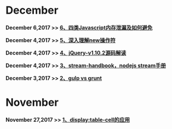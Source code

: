 # December

<b>December 6,2017 >> [6、四类Javascript内存泄漏及如何避免](http://blog.csdn.net/u012125579/article/details/51524719)</b>

<b>December 4,2017 >> [5、深入理解new操作符](http://www.cnblogs.com/onepixel/p/5043523.html)</b>

<b>December 4,2017 >> [4、jQuery-v1.10.2源码解读](https://github.com/chokcoco/jQuery-)</b>

<b>December 4,2017 >> [3、stream-handbook，nodejs stream手册](https://github.com/jabez128/stream-handbook)</b>

<b>December 3,2017 >> [2、gulp vs grunt](https://paulguo.io/blog/tech/2014/09/11/Gulp-vs-Grunt.html)</b>

# November

<b>November 27,2017 >> [1、display:table-cell的应用](http://www.zhangxinxu.com/wordpress/2010/10/%E6%88%91%E6%89%80%E7%9F%A5%E9%81%93%E7%9A%84%E5%87%A0%E7%A7%8Ddisplaytable-cell%E7%9A%84%E5%BA%94%E7%94%A8/)</b>
